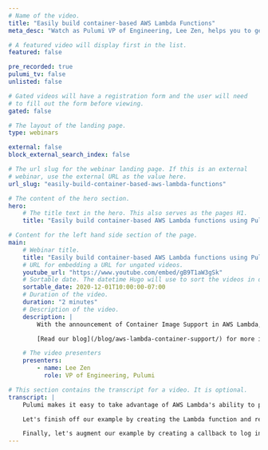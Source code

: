 ```yaml
---
# Name of the video.
title: "Easily build container-based AWS Lambda Functions"
meta_desc: "Watch as Pulumi VP of Engineering, Lee Zen, helps you to get started using Container Image Support in AWS Lambda."

# A featured video will display first in the list.
featured: false

pre_recorded: true
pulumi_tv: false
unlisted: false

# Gated videos will have a registration form and the user will need
# to fill out the form before viewing.
gated: false

# The layout of the landing page.
type: webinars

external: false
block_external_search_index: false

# The url slug for the webinar landing page. If this is an external
# webinar, use the external URL as the value here.
url_slug: "easily-build-container-based-aws-lambda-functions"

# The content of the hero section.
hero:
    # The title text in the hero. This also serves as the pages H1.
    title: "Easily build container-based AWS Lambda functions using Pulumi"

# Content for the left hand side section of the page.
main:
    # Webinar title.
    title: "Easily build container-based AWS Lambda functions using Pulumi"
    # URL for embedding a URL for ungated videos.
    youtube_url: "https://www.youtube.com/embed/gB9T1aW3gSk"
    # Sortable date. The datetime Hugo will use to sort the videos in date order.
    sortable_date: 2020-12-01T10:00:00-07:00
    # Duration of the video.
    duration: "2 minutes"
    # Description of the video.
    description: |
        With the announcement of Container Image Support in AWS Lambda, the workflow for publishing serverless components is now easier than ever.  Watch as Pulumi VP of Engineering, Lee Zen, helps you to get started using this powerful new feature.

        [Read our blog](/blog/aws-lambda-container-support/) for more information.

    # The video presenters
    presenters:
        - name: Lee Zen
          role: VP of Engineering, Pulumi

# This section contains the transcript for a video. It is optional.
transcript: |
    Pulumi makes it easy to take advantage of AWS Lambda's ability to package serverless functions as container images. In this video, we'll build a video thumbnailer. Let's start with the bucket that we can push videos to. Before, running FFmpeg and Lambda was onerous. Now we can simply package it as part of our container, build it, and push the image to ECR. Pulumi makes it easy with a single line of code. Next, we need to give Lambda the right permissions for this function. We're able to take advantage of the IDE, use automatic completion as well as TypeScript enums.

    Let's finish off our example by creating the Lambda function and referencing the image we just pushed. It's easy to wire up the functions to the S3 bucket notifications in a single line of code. We export the bucket name for use outside of our program.

    Finally, let's augment our example by creating a callback to log information on when we create new thumbnails. That's it. And just a couple of lines of code, we built the thumbnailing service. Let's deploy it. Here, you can see it's building the container image, pushing it as well as creating the various other resources we've defined. While that's deploying, let's take a quick look at our Docker file to see how we're building our image. You can see it's fairly straightforward. Let's also take a quick look at the function handler. We're simply shelling out to FFmpeg and copying the thumbnail to S3. Let's grab a simple clip to try out. Our deployment finished in just a couple of minutes. Let's watch the logs for our stack and try uploading our clip. We can see the logs for the function processing the clip. We can also see the logs for our other function that logs thumbnail creation. Let's copy that thumbnail and take a look. Success. We hope you can see just how simple and easy Pulumi makes it to use container images with AWS Lambda. Our examples are in TypeScript, but Pulumi also supports Python, .NET and Go. Give it a try today.
---
```

